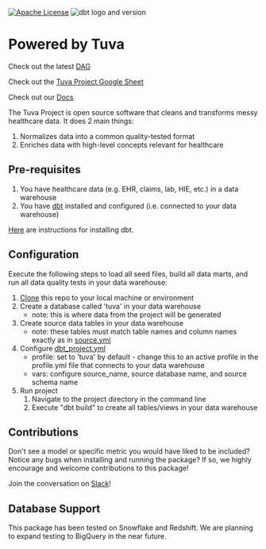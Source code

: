 [![Apache License](https://img.shields.io/badge/License-Apache%202.0-blue.svg)](https://opensource.org/licenses/Apache-2.0) ![dbt logo and version](https://img.shields.io/static/v1?logo=dbt&label=dbt-version&message=0.21.x&color=orange)

# Powered by Tuva

Check out the latest [DAG](https://tuva-health.github.io/core/#!/overview?g_v=1)

Check out the [Tuva Project Google Sheet](https://docs.google.com/spreadsheets/d/1q6VBqGJ3PBW0vYD1wrsN5jmcP0cEXQNd3xTyTgtHlcU/edit#gid=0)

Check out our [Docs](https://docs.tuvahealth.com/)

The Tuva Project is open source software that cleans and transforms messy healthcare data.  It does 2 main things:

1. Normalizes data into a common quality-tested format
2. Enriches data with high-level concepts relevant for healthcare

## Pre-requisites
1. You have healthcare data (e.g. EHR, claims, lab, HIE, etc.) in a data warehouse
2. You have [dbt](https://www.getdbt.com/) installed and configured (i.e. connected to your data warehouse)

[Here](https://docs.getdbt.com/dbt-cli/installation) are instructions for installing dbt.

## Configuration
Execute the following steps to load all seed files, build all data marts, and run all data quality tests in your data warehouse:

1. [Clone](https://docs.github.com/en/repositories/creating-and-managing-repositories/cloning-a-repository) this repo to your local machine or environment
2. Create a database called 'tuva' in your data warehouse
    - note: this is where data from the project will be generated
3. Create source data tables in your data warehouse
    - note: these tables must match table names and column names exactly as in [source.yml](models/source.yml)
4. Configure [dbt_project.yml](/dbt_project.yml)
    - profile: set to 'tuva' by default - change this to an active profile in the profile.yml file that connects to your data warehouse
    - vars: configure source_name, source database name, and source schema name
5. Run project
    1. Navigate to the project directory in the command line
    2. Execute "dbt build" to create all tables/views in your data warehouse

## Contributions
Don't see a model or specific metric you would have liked to be included? Notice any bugs when installing 
and running the package? If so, we highly encourage and welcome contributions to this package! 

Join the conversation on [Slack](https://tuvahealth.slack.com/ssb/redirect#/shared-invite/email)!

## Database Support
This package has been tested on Snowflake and Redshift.  We are planning to expand testing to BigQuery in the near future.
